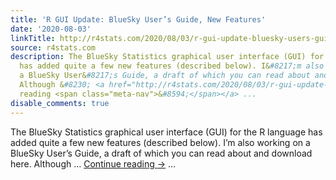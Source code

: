 ```yaml
---
title: 'R GUI Update: BlueSky User’s Guide, New Features'
date: '2020-08-03'
linkTitle: http://r4stats.com/2020/08/03/r-gui-update-bluesky-users-guide-new-features/
source: r4stats.com
description: The BlueSky Statistics graphical user interface (GUI) for the R language
  has added quite a few new features (described below). I&#8217;m also working on
  a BlueSky User&#8217;s Guide, a draft of which you can read about and download here.
  Although &#8230; <a href="http://r4stats.com/2020/08/03/r-gui-update-bluesky-users-guide-new-features/">Continue
  reading <span class="meta-nav">&#8594;</span></a> ...
disable_comments: true
---
```

The BlueSky Statistics graphical user interface (GUI) for the R language has added quite a few new features (described below). I&#8217;m also working on a BlueSky User&#8217;s Guide, a draft of which you can read about and download here. Although &#8230; <a href="http://r4stats.com/2020/08/03/r-gui-update-bluesky-users-guide-new-features/">Continue reading <span class="meta-nav">&#8594;</span></a> ...